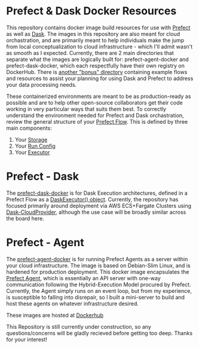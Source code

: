 # Prefect & Dask Docker Resources

This repository contains docker image build resources for use with [Prefect](https://docs.prefect.io/core/) as well as [Dask](https://dask.org/). The images in this repository are also meant for cloud orchastration, and are primarily meant to help individuals make the jump from local conceptualization to cloud infrastructure - which I'll admit wasn't as smooth as I expected. Currently, there are 2 main directories that separate what the images are logically built for: prefect-agent-docker and prefect-dask-docker, which each respectfully have their own registry on DockerHub. There is [another "bonus" directory](./orchestration-examples/README.md) containing example flows and resources to assist your planning for using Dask and Prefect to address your data processing needs.

These containerized environments are meant to be as production-ready as possible and are to help other open-source collaborators get their code working in very particular ways that suits them best. To correctly understand the environment needed for Prefect and Dask orchastration, review the general structure of your [Prefect Flow](https://docs.prefect.io/orchestration/flow_config/overview.html). This is defined by three main components:

1. Your [Storage](https://docs.prefect.io/orchestration/flow_config/storage.html#local)
2. Your [Run Config](https://docs.prefect.io/orchestration/flow_config/run_configs.html)
3. Your [Executor](https://docs.prefect.io/orchestration/flow_config/executors.html)


# Prefect - Dask

The [prefect-dask-docker](./prefect-dask-docker/README.md) is for Dask Execution architectures, defined in a Prefect Flow as a [DaskExecutor() object](https://docs.prefect.io/orchestration/flow_config/executors.html#daskexecutor). Currently, the repository has focused primarily around deployment via AWS ECS+Fargate Clusters using [Dask-CloudProvider](https://github.com/dask/dask-cloudprovider), although the use case will be broadly similar across the board here.



# Prefect - Agent

The [prefect-agent-docker](./prefect-agent-docker/README.md) is for running Prefect Agents as a server within your cloud infrastructure. The image is based on Debian-Slim Linux, and is hardened for production deployment. This docker image encapsulates the [Prefect Agent](https://docs.prefect.io/orchestration/agents/overview.html#agent-types), which is essentially an API server with one-way communication following the Hybrid-Execution Model procured by Prefect. Currently, the Agent simply runs on an event loop, but from my experience, is susceptible to falling into disrepair, so I built a mini-server to build and host these agents on whatever infrastructure desired. 

These images are hosted at [Dockerhub](https://hub.docker.com/repository/docker/brontomerus/prefect-agent/general)




This Repository is still currently under construction, so any questions/concerns will be gladly recieved before getting too deep. Thanks for your interest!
